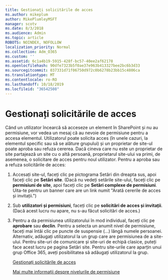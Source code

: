 ```yaml
---
title: Gestionați solicitările de acces
ms.author: mikeplum
author: MikePlumleyMSFT
manager: scotv
ms.date: 8/3/2018
ms.audience: Admin
ms.topic: article
ROBOTS: NOINDEX, NOFOLLOW
localization_priority: Normal
ms.collection: Adm_O365
ms.custom: ''
ms.assetid: 6c1a4b19-5915-428f-bc57-40ee2af62178
ms.openlocfilehash: 90dfe7323b5f0ae37e963b413327bee2bc6b3d33
ms.sourcegitcommit: 037331d71f06750d972c0b6278b23bb15c4806ca
ms.translationtype: MT
ms.contentlocale: ro-RO
ms.lasthandoff: 10/18/2019
ms.locfileid: "36542508"
---
```

# <a name="manage-access-requests"></a>Gestionați solicitările de acces

Când un utilizator încearcă să acceseze un element în SharePoint și nu au permisiune, vor vedea un mesaj că au nevoie de permisiune pentru a accesa elementul. Utilizatorul poate solicita acces (în unele cazuri, la elementul specific sau să se alăture grupului) și un proprietar de site-ul poate aproba sau refuza cererea. Dacă cineva care nu este un proprietar de site partajează un site cu o altă persoană, proprietarul site-ului va primi, de asemenea, o solicitare de acces pentru noul utilizator. Pentru a aproba sau a refuza solicitările de acces:
  
1. Accesați site-ul, faceți clic pe pictograma Setări din dreapta sus, apoi faceți clic pe **Setări site**. (Dacă nu vedeți setările site-ului, faceți clic pe **permisiuni de site**, apoi faceți clic pe **Setări complexe de permisiuni**. Uita-te pentru un banner care are un link numit "Arată cererile de acces și invitații.")
    
2. Sub **utilizatori și permisiuni**, faceți clic pe **solicitări de acces și invitații**. (Dacă acest lucru nu apare, nu s-au făcut solicitări de acces.)
    
3. Pentru a da permisiunea utilizatorului în mod individual, faceți clic pe **aprobare** sau **declin**. Pentru a selecta un anumit nivel de permisiune, faceți mai întâi clic pe puncte de suspensie (...) lângă numele persoanei. Alternativ, adăugați utilizatorul la un grup care are permisiunea de a site-ului. Pentru site-uri de comunicare și site-uri de echipă clasice, puteți face acest lucru pe pagina Setări site. Pentru site-urile care aparțin unui grup Office 365, aveți posibilitatea să adăugați utilizatorul la grup.
    
    [Gestionați solicitările de acces](https://go.microsoft.com/fwlink/?linkid=2008747)
    
    [Mai multe informații despre nivelurile de permisiune](https://go.microsoft.com/fwlink/?linkid=867071)
    


